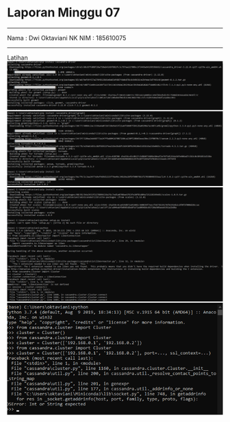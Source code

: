 # Laporan Minggu 07
----

Nama : Dwi Oktaviani NK
NIM : 185610075

----
Latihan
![gambar1](gb1.png)
![gambar2](gb2.png)
![gambar3](gb3.png)
![gambar4](gb4.png)
